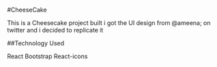 #CheeseCake

This is a Cheesecake project built 
i got the UI design from @ameena; on twitter and i decided to replicate it 

##Technology Used

React
Bootstrap
React-icons